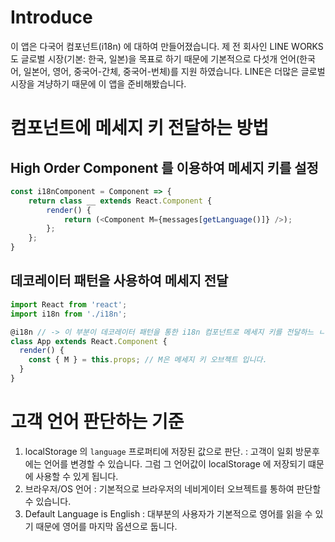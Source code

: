 # Introduce
이 앱은 다국어 컴포넌트(i18n) 에 대하여 만들어졌습니다. 제 전 회사인 LINE WORKS 도 글로벌 시장(기본: 한국, 일본)을 목표로 하기 때문에 기본적으로 다섯개 언어(한국어, 일본어, 영어, 중국어-간체, 중국어-번체)를 지원 하였습니다. LINE은 더많은 글로벌 시장을 겨냥하기 때문에 이 앱을 준비해봤습니다.

# 컴포넌트에 메세지 키 전달하는 방법
## High Order Component 를 이용하여 메세지 키를 설정
``` javascript
const i18nComponent = Component => {
    return class __ extends React.Component {
        render() {
            return (<Component M={messages[getLanguage()]} />);
        };
    };
}
```

## 데코레이터 패턴을 사용하여 메세지 전달
``` javascript
import React from 'react';
import i18n from './i18n';

@i18n // -> 이 부분이 데코레이터 패턴을 통한 i18n 컴포넌트로 메세지 키를 전달하느 ㄴ부분입니다.
class App extends React.Component {
  render() {
    const { M } = this.props; // M은 메세지 키 오브젝트 입니다.
  }
}
```

# 고객 언어 판단하는 기준
1. localStorage 의 `language` 프로퍼티에 저장된 값으로 판단.
: 고객이 일회 방문후에는 언어를 변경할 수 있습니다. 그럼 그 언어값이 localStorage 에 저장되기 떄문에 사용할 수 있게 됩니다.
2. 브라우저/OS 언어
: 기본적으로 브라우저의 네비게이터 오브젝트를 통하여 판단할 수 있습니다.
3. Default Language is English
: 대부분의 사용자가 기본적으로 영어를 읽을 수 있기 때문에 영어를 마지막 옵션으로 둡니다.